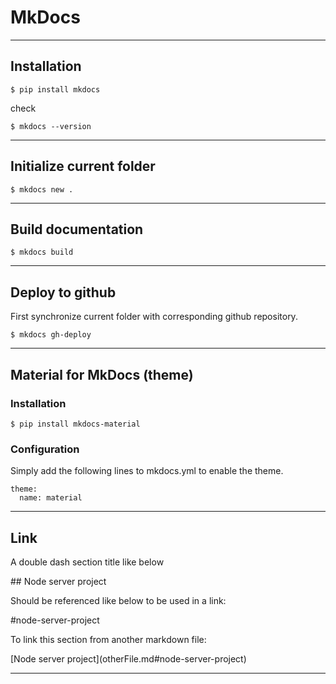 # MkDocs

***

## Installation

```
$ pip install mkdocs
```

check

```
$ mkdocs --version
```

***

## Initialize current folder

```
$ mkdocs new .
```

***

## Build documentation

```
$ mkdocs build
```

***

## Deploy to github

First synchronize current folder with corresponding github repository.

```
$ mkdocs gh-deploy
```

***

## Material for MkDocs (theme)

### Installation

```
$ pip install mkdocs-material
```

### Configuration

Simply add the following lines to mkdocs.yml to enable the theme.

```
theme:
  name: material
```

***

## Link

A double dash section title like below

\## Node server project

Should be referenced like below to be used in a link:  

\#node-server-project

To link this section from another markdown file:  

\[Node server project\](otherFile.md#node-server-project)

***

